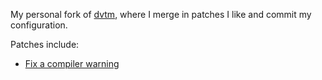 My personal fork of [dvtm](https://github.com/martanne/dvtm), where I merge in
patches I like and commit my configuration.

Patches include:

- [Fix a compiler warning](https://github.com/martanne/dvtm/issues/64)

